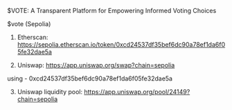 $VOTE: A Transparent Platform for Empowering Informed Voting Choices

$vote (Sepolia)
1. Etherscan: 
https://sepolia.etherscan.io/token/0xcd24537df35bef6dc90a78ef1da6f05fe32dae5a

2. Uniswap:
https://app.uniswap.org/swap?chain=sepolia

using - 0xcd24537df35bef6dc90a78ef1da6f05fe32dae5a

3. Uniswap liquidity pool:
https://app.uniswap.org/pool/24149?chain=sepolia
